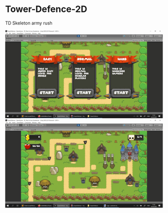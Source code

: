# Tower-Defence-2D
TD Skeleton army rush

<img src="Images/Level.png" >

<img src="Images/Normal.png" >
